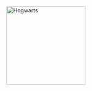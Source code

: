 <img width="206" alt="Hogwarts" src="https://github.com/sevinozcn/ChatDesign/assets/79862833/43b357df-f05b-4070-a6cf-55bb683aec62">

